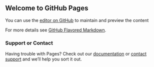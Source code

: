 ## Welcome to GitHub Pages

You can use the [editor on GitHub](https://github.com/rodrigopdc/br/edit/master/index.md) to maintain and preview the content 

For more details see [GitHub Flavored Markdown](https://guides.github.com/features/mastering-markdown/).

### Support or Contact

Having trouble with Pages? Check out our [documentation](https://help.github.com/categories/github-pages-basics/) or [contact support](https://github.com/contact) and we’ll help you sort it out.


